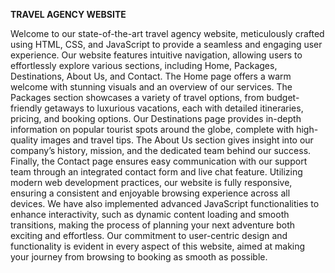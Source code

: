 **TRAVEL AGENCY WEBSITE**

Welcome to our state-of-the-art travel agency website, meticulously crafted using HTML, CSS, and JavaScript to provide a seamless and engaging user experience. 
Our website features intuitive navigation, allowing users to effortlessly explore various sections, including Home, Packages, Destinations, About Us, and Contact. The Home page offers a warm welcome with stunning visuals and an overview of our services. The Packages section showcases a variety of travel options, from budget-friendly getaways to luxurious vacations, each with detailed itineraries, pricing, and booking options. 
Our Destinations page provides in-depth information on popular tourist spots around the globe, complete with high-quality images and travel tips. The About Us section gives insight into our company’s history, mission, and the dedicated team behind our success. Finally, the Contact page ensures easy communication with our support team through an integrated contact form and live chat feature. 
Utilizing modern web development practices, our website is fully responsive, ensuring a consistent and enjoyable browsing experience across all devices. We have also implemented advanced JavaScript functionalities to enhance interactivity, such as dynamic content loading and smooth transitions, making the process of planning your next adventure both exciting and effortless. Our commitment to user-centric design and functionality is evident in every aspect of this website, aimed at making your journey from browsing to booking as smooth as possible.

